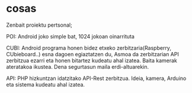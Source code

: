 # cosas

Zenbait proiektu pertsonal;

POI: Android joko simple bat, 1024 jokoan oinarrituta

CUBI: Android programa honen bidez etxeko zerbitzaria(Raspberry, CUbieboard..) esna dagoen egiaztatzen du, Asmoa da 
zerbitzarian API zerbitzua ezarri eta honen bitartez kudeatu ahal izatea. Baita kamerak ateratakoa ikustea. Dena segurtasun maila erdi-altuarekin.

API: PHP hizkuntzan idatzitako API-Rest zerbitzua. Ideia, kamera, Arduino eta sistema kudeatu ahal izatea.
